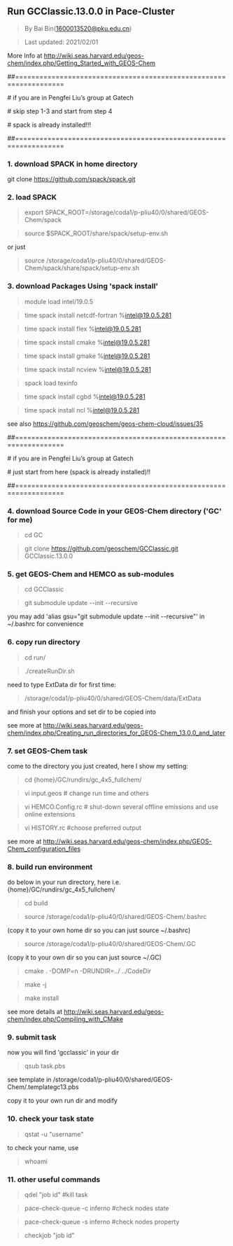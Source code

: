 ## Run GCClassic.13.0.0 in Pace-Cluster
> By Bai Bin(1600013520@pku.edu.cn)

> Last updated: 2021/02/01

More Info at http://wiki.seas.harvard.edu/geos-chem/index.php/Getting_Started_with_GEOS-Chem

##==================================================================

\# if you are in Pengfei Liu’s group at Gatech

\# skip step 1-3 and start from step 4

\# spack is already installed!!!

##==================================================================

### 1. download SPACK in home directory
git clone https://github.com/spack/spack.git

### 2. load SPACK
> export SPACK_ROOT=/storage/coda1/p-pliu40/0/shared/GEOS-Chem/spack

> source $SPACK_ROOT/share/spack/setup-env.sh

or just

> source /storage/coda1/p-pliu40/0/shared/GEOS-Chem/spack/share/spack/setup-env.sh

### 3. download Packages Using 'spack install'
> module load intel/19.0.5

> time spack install netcdf-fortran %intel@19.0.5.281

> time spack install flex %intel@19.0.5.281

> time spack install cmake %intel@19.0.5.281

> time spack install gmake %intel@19.0.5.281

> time spack install ncview %intel@19.0.5.281

> spack load texinfo

> time spack install cgbd %intel@19.0.5.281

> time spack install ncl %intel@19.0.5.281

see also https://github.com/geoschem/geos-chem-cloud/issues/35

##==================================================================

\# if you are in Pengfei Liu’s group at Gatech

\# just start from here (spack is already installed)!!

##==================================================================

### 4. download Source Code in your GEOS-Chem directory ('GC' for me)
> cd GC

> git clone https://github.com/geoschem/GCClassic.git GCClassic.13.0.0

### 5. get GEOS-Chem and HEMCO as sub-modules
> cd GCClassic

> git submodule update --init --recursive

you may add 'alias gsu="git submodule update --init --recursive"' in ~/.bashrc for convenience
 
### 6. copy run directory
> cd run/

> ./createRunDir.sh

 need to type ExtData dir for first time:

> /storage/coda1/p-pliu40/0/shared/GEOS-Chem/data/ExtData

and finish your options and set dir to be copied into

see more at http://wiki.seas.harvard.edu/geos-chem/index.php/Creating_run_directories_for_GEOS-Chem_13.0.0_and_later

### 7. set GEOS-Chem task
come to the directory you just created, here I show my setting:

> cd {home}/GC/rundirs/gc_4x5_fullchem/

> vi input.geos          # change run time and others

> vi HEMCO.Config.rc     # shut-down several offline emissions and use online extensions

> vi HISTORY.rc          #choose preferred output

see more at http://wiki.seas.harvard.edu/geos-chem/index.php/GEOS-Chem_configuration_files

### 8. build run environment
do below in your run directory, here i.e. {home}/GC/rundirs/gc_4x5_fullchem/

> cd build

> source /storage/coda1/p-pliu40/0/shared/GEOS-Chem/.bashrc 

(copy it to your own home dir so you can just source ~/.bashrc)

> source /storage/coda1/p-pliu40/0/shared/GEOS-Chem/.GC 

(copy it to your own dir so you can just source ~/.GC)

> cmake . -DOMP=n -DRUNDIR=../ ../CodeDir

> make -j

> make install

see more details at http://wiki.seas.harvard.edu/geos-chem/index.php/Compiling_with_CMake

### 9. submit task
now you will find 'gcclassic' in your dir

> qsub task.pbs

see template in /storage/coda1/p-pliu40/0/shared/GEOS-Chem/.templategc13.pbs

copy it to your own run dir and modify


### 10. check your task state
> qstat -u "username"

to check your name, use

> whoami

### 11. other useful commands

> qdel "job id" #kill task

> pace-check-queue -c inferno  #check nodes state

> pace-check-queue -s inferno  #check nodes property

> checkjob "job id"
